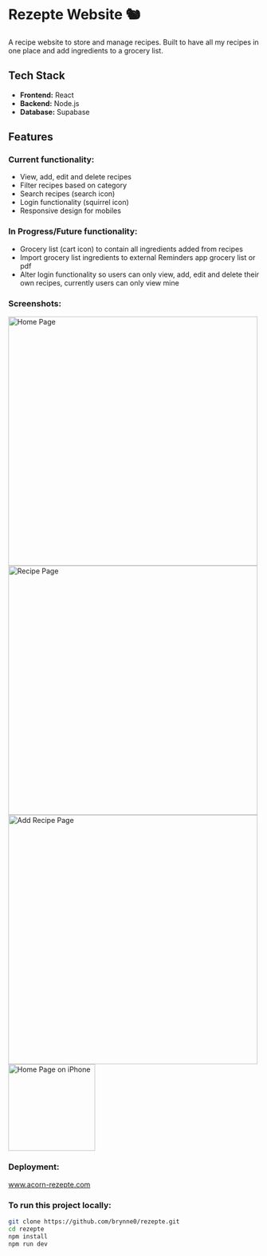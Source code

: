 # Rezepte Website 🐿️
A recipe website to store and manage recipes. 
Built to have all my recipes in one place and add ingredients to a grocery list.

## Tech Stack
- **Frontend:** React
- **Backend:** Node.js  
- **Database:** Supabase

## Features
### Current functionality:
- View, add, edit and delete recipes
- Filter recipes based on category
- Search recipes (search icon)
- Login functionality (squirrel icon)
- Responsive design for mobiles

### In Progress/Future functionality:
- Grocery list (cart icon) to contain all ingredients added from recipes 
- Import grocery list ingredients to external Reminders app grocery list or pdf
- Alter login functionality so users can only view, add, edit and delete their own recipes, currently users can only view mine

### Screenshots:

<img width="500" alt="Home Page" src="https://github.com/user-attachments/assets/4be7bd17-3448-4ca9-a1e6-a3b4cf8df1fe" />
<img width="500" alt="Recipe Page" src="https://github.com/user-attachments/assets/e118e8d6-3e1b-4a60-9c2b-c872defb6827" />
<img width="500" alt="Add Recipe Page" src="https://github.com/user-attachments/assets/9ea19b2f-f5eb-4fd6-9e38-b80535f5ed06" />
<img width="173.5" alt="Home Page on iPhone" src="https://github.com/user-attachments/assets/e947cab7-6699-4b3c-a3cf-59d01548c913" />

### Deployment:
www.acorn-rezepte.com

### To run this project locally:

```bash
git clone https://github.com/brynne0/rezepte.git
cd rezepte
npm install
npm run dev
```
